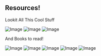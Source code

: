 ## Resources!

Lookit All This Cool Stuff

![Image](imgs/watch.png)
![Image](imgs/read.png)
![Image](imgs/listen.png)

And Books to read!

![Image](imgs/starter_kit.png)
![Image](imgs/inter_kit.png)
![Image](imgs/topic_specific.png)
![Image](imgs/bios.png)
![Image](imgs/black_feminism.png)
